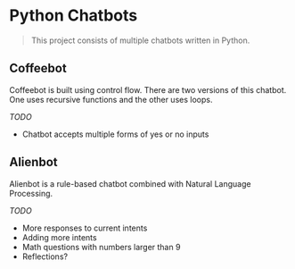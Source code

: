 # Python Chatbots
> This project consists of multiple chatbots written in Python.

## Coffeebot
Coffeebot is built using control flow. There are two  versions of this chatbot. One uses recursive functions and the other uses loops.

*TODO*
- Chatbot accepts multiple forms of yes or no inputs

## Alienbot
Alienbot is a rule-based chatbot combined with Natural Language Processing.

*TODO*
- More responses to current intents
- Adding more intents
- Math questions with numbers larger than 9
- Reflections?
